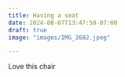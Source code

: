 ```yaml
---
title: Having a seat 
date: 2024-08-07T13:47:50-07:00
draft: true
image: "images/IMG_2602.jpeg"

---
```


Love this chair 